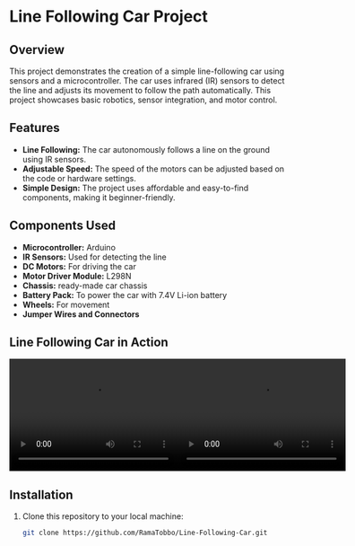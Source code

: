 # Line Following Car Project

## Overview

This project demonstrates the creation of a simple line-following car using sensors and a microcontroller. The car uses infrared (IR) sensors to detect the line and adjusts its movement to follow the path automatically. This project showcases basic robotics, sensor integration, and motor control.

## Features

- **Line Following:** The car autonomously follows a line on the ground using IR sensors.
- **Adjustable Speed:** The speed of the motors can be adjusted based on the code or hardware settings.
- **Simple Design:** The project uses affordable and easy-to-find components, making it beginner-friendly.

## Components Used

- **Microcontroller:** Arduino 
- **IR Sensors:** Used for detecting the line 
- **DC Motors:** For driving the car
- **Motor Driver Module:**  L298N 
- **Chassis:**  ready-made car chassis
- **Battery Pack:** To power the car with 7.4V Li-ion battery
- **Wheels:** For movement
- **Jumper Wires and Connectors**

## Line Following Car in Action



<div style="display: flex; justify-content: space-between;">

  <!-- First video -->
  <video width="300" height="200" controls>
    <source src="https://github.com/user-attachments/assets/6f9ef834-014f-4ef9-8e30-02837374a775" type="video/mp4">
    Your browser does not support the video tag.
  </video>

  <!-- Second video -->
  <video width="300" height="200" controls>
    <source src="https://github.com/user-attachments/assets/77959036-abc9-474e-ae33-91fe749dbbd9" type="video/mp4">
    Your browser does not support the video tag.
  </video>

</div>



## Installation

1. Clone this repository to your local machine:
   ```bash
   git clone https://github.com/RamaTobbo/Line-Following-Car.git

